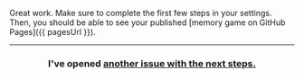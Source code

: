 Great work. Make sure to complete the first few steps in your settings. Then, you should be able to see your published [memory game on GitHub Pages]({{ pagesUrl }}).

<hr>
<h3 align="center">I've opened <a href="{{ url }}">another issue with the next steps.</a></h3>
